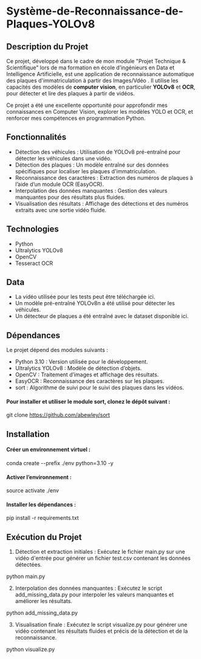 # Système-de-Reconnaissance-de-Plaques-YOLOv8

## Description du Projet
Ce projet, développé dans le cadre de mon module "Projet Technique & Scientifique" lors de ma formation en école d’ingénieurs en Data et Intelligence Artificielle, est une application de reconnaissance automatique des plaques d'immatriculation à partir des Images/Vdéo . Il utilise les capacités des modèles de **computer vision**, en particulier **YOLOv8** et **OCR**, pour détecter et lire des plaques à partir de vidéos.

Ce projet a été une excellente opportunité pour approfondir mes connaissances en Computer Vision, explorer les modèles YOLO et OCR, et renforcer mes compétences en programmation Python.

## Fonctionnalités

- Détection des véhicules : Utilisation de YOLOv8 pré-entraîné pour détecter les véhicules dans une vidéo.
- Détection des plaques : Un modèle entraîné sur des données spécifiques pour localiser les plaques d'immatriculation.
- Reconnaissance des caractères : Extraction des numéros de plaques à l’aide d’un module OCR (EasyOCR).
- Interpolation des données manquantes : Gestion des valeurs manquantes pour des résultats plus fluides.
- Visualisation des résultats : Affichage des détections et des numéros extraits avec une sortie vidéo fluide.

## Technologies
- Python
- Ultralytics YOLOv8
- OpenCV
- Tesseract OCR

## Data 

- La vidéo utilisée pour les tests peut être téléchargée ici.
- Un modèle pré-entraîné YOLOv8n a été utilisé pour détecter les véhicules.
- Un détecteur de plaques a été entraîné avec le dataset disponible ici.

## Dépendances

Le projet dépend des modules suivants :

- Python 3.10 : Version utilisée pour le développement.
- Ultralytics YOLOv8 : Modèle de détection d’objets.
- OpenCV : Traitement d’images et affichage des résultats.
- EasyOCR : Reconnaissance des caractères sur les plaques.
- sort : Algorithme de suivi pour le suivi des plaques dans les vidéos.

#### Pour installer et utiliser le module sort, clonez le dépôt suivant :

git clone https://github.com/abewley/sort

## Installation

#### Créer un environnement virtuel :

conda create --prefix ./env python=3.10 -y

#### Activer l’environnement :

source activate ./env

#### Installer les dépendances :

pip install -r requirements.txt

## Exécution du Projet

1. Détection et extraction initiales : Exécutez le fichier main.py sur une vidéo d'entrée pour générer un fichier test.csv contenant les données détectées.

python main.py

2. Interpolation des données manquantes : Exécutez le script add_missing_data.py pour interpoler les valeurs manquantes et améliorer les résultats.

python add_missing_data.py

3. Visualisation finale : Exécutez le script visualize.py pour générer une vidéo contenant les résultats fluides et précis de la détection et de la reconnaissance.

python visualize.py






  

